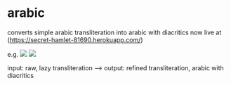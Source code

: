 # arabic
converts simple arabic transliteration into arabic with diacritics
now live at (https://secret-hamlet-81690.herokuapp.com/)

e.g.
![](https://raw.github.com/mohammedterry/arabic/master/eg1.png)
![](https://raw.github.com/mohammedterry/arabic/master/example.png)

input: raw, lazy transliteration --> output: refined transliteration, arabic with diacritics
